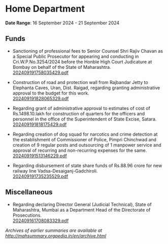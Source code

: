 # Home Department

**Date Range**: 16 September 2024 - 21 September 2024


## Funds
- Sanctioning of professional fees to Senior Counsel Shri Rajiv Chavan  as a Special Public Prosecutor for appearing and conducting in Cri.W.P.No.3254/2024 before  the Honble High Court Judicature at Bombay on behalf of the State of Maharashtra.\
  [202409191758035429.pdf](https://gr.maharashtra.gov.in/Site/Upload/Government%20Resolutions/English/202409191758035429.pdf)

- Construction of road and protection wall from Rajbandar Jetty to Elephanta Caves, Uran, Dist. Raigad, regarding granting administrative approval to the budget for this work.\
  [202409191828065329.pdf](https://gr.maharashtra.gov.in/Site/Upload/Government%20Resolutions/English/202409191828065329.pdf)

- Regarding grant of administrative approval to estimates of cost of Rs.1498.10.lakh for construction of quarters for the officers and personnel in the office of the Superintendent of State Excise, Satara.\
  [202409191818175429.pdf](https://gr.maharashtra.gov.in/Site/Upload/Government%20Resolutions/English/202409191818175429.pdf)

- Regarding creation of dog squad for narcotics and crime detection at the establishment of Commissioner of Police, Pimpri Chinchwad and creation of 9 regular posts and outsourcing of 1 manpower service and approval of recurring and non-recurring expenses for the same.\
  [202409191513146229.pdf](https://gr.maharashtra.gov.in/Site/Upload/Government%20Resolutions/English/202409191513146229.pdf)

- Regarding disbursement of state share funds of Rs.88.96 crore for new railway line Vadsa-Desaiganj-Gadchiroli.\
  [202409191735235529.pdf](https://gr.maharashtra.gov.in/Site/Upload/Government%20Resolutions/English/202409191735235529.pdf)

## Miscellaneous
- Regarding declaring Director General (Judicial  Technical), State of Maharashtra, Mumbai as a Department Head of the Directorate of Prosecutions.\
  [202409161708083329.pdf](https://gr.maharashtra.gov.in/Site/Upload/Government%20Resolutions/English/202409161708083329.pdf)


*Archives of earlier summaries are available at http://mahsummary.orgpedia.in/en/archive.html*